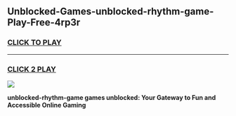 
## Unblocked-Games-unblocked-rhythm-game-Play-Free-4rp3r
<h3>
<a href="https://premium76.site?title=unblocked-rhythm-game&ref=09A">CLICK TO PLAY</a></h3>
<hr>

<h3>
<a href="https://premium76.site?title=unblocked-rhythm-game&ref=09A">CLICK 2 PLAY</a>
  
</h3>

<a href="https://premium76.site?title=unblocked-rhythm-game&ref=09A"><img src="https://clearcache.store/games.png"></a>


**unblocked-rhythm-game games unblocked: Your Gateway to Fun and Accessible Online Gaming**

